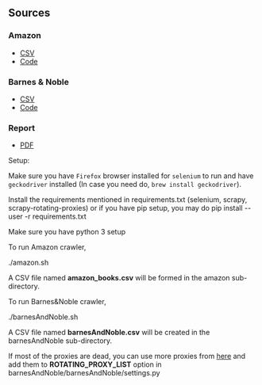 ## Sources

### Amazon
- [CSV](https://github.com/swatianand56/CS839/blob/master/Stage_2/data/A.csv)
- [Code](https://github.com/swatianand56/CS839/tree/master/Stage_2/code/Amazon)
### Barnes & Noble
- [CSV](https://github.com/swatianand56/CS839/blob/master/Stage_2/data/B.csv)
- [Code](https://github.com/swatianand56/CS839/tree/master/Stage_2/code/barnesAndNoble)

### Report
- [PDF](https://github.com/swatianand56/CS839/blob/master/Stage_2/report.pdf)

Setup:

Make sure you have `Firefox` browser installed for `selenium` to run and have `geckodriver` installed (In case you need do, `brew install geckodriver`).

Install the requirements mentioned in requirements.txt (selenium, scrapy, scrapy-rotating-proxies) or if you have pip setup, you may do pip install --user -r requirements.txt

Make sure you have python 3 setup

To run Amazon crawler,

./amazon.sh

A CSV file named <b>amazon_books.csv</b> will be formed in the amazon sub-directory.

To run Barnes&Noble crawler,

./barnesAndNoble.sh

A CSV file named <b>barnesAndNoble.csv</b> will be created in the barnesAndNoble sub-directory.

If most of the proxies are dead, you can use more proxies from <a href="https://www.us-proxy.org/">here</a> and add them to <b>ROTATING_PROXY_LIST</b> option in barnesAndNoble/barnesAndNoble/settings.py

